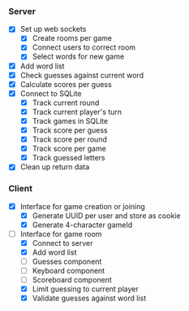 ### Server

- [x] Set up web sockets
  - [x] Create rooms per game
  - [x] Connect users to correct room
  - [x] Select words for new game
- [x] Add word list
- [x] Check guesses against current word
- [x] Calculate scores per guess
- [x] Connect to SQLite
  - [x] Track current round
  - [x] Track current player's turn
  - [x] Track games in SQLite
  - [x] Track score per guess
  - [x] Track score per round
  - [x] Track score per game
  - [x] Track guessed letters
- [x] Clean up return data

### Client

- [x] Interface for game creation or joining
  - [x] Generate UUID per user and store as cookie
  - [x] Generate 4-character gameId
- [ ] Interface for game room
  - [x] Connect to server
  - [x] Add word list
  - [ ] Guesses component
  - [ ] Keyboard component
  - [ ] Scoreboard component
  - [x] Limit guessing to current player
  - [x] Validate guesses against word list
